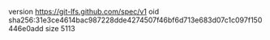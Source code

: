 version https://git-lfs.github.com/spec/v1
oid sha256:31e3ce4614bac987228dde4274507f46bf6d713e683d07c1c097f150446e0add
size 5113
